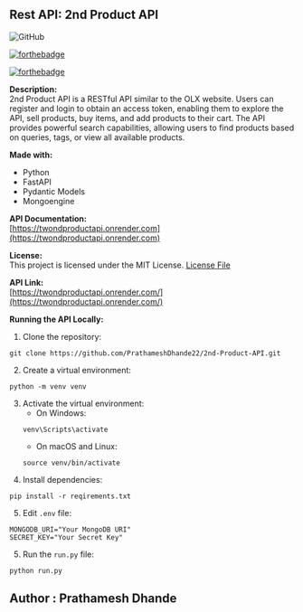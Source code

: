 ## Rest API: 2nd Product API

![GitHub](https://img.shields.io/github/license/prathameshdhande22/2nd-Product-API)


[![forthebadge](https://forthebadge.com/images/badges/built-with-love.svg)](https://forthebadge.com)

[![forthebadge](https://forthebadge.com/images/badges/made-with-python.svg)](https://forthebadge.com)

**Description:**  
2nd Product API is a RESTful API similar to the OLX website. Users can register and login to obtain an access token, enabling them to explore the API, sell products, buy items, and add products to their cart. The API provides powerful search capabilities, allowing users to find products based on queries, tags, or view all available products.

**Made with:**  
- Python
- FastAPI
- Pydantic Models
- Mongoengine

**API Documentation:**  
[https://twondproductapi.onrender.com](https://twondproductapi.onrender.com)

**License:**  
This project is licensed under the MIT License. [License File](LICENSE)

**API Link:**  
[https://twondproductapi.onrender.com/](https://twondproductapi.onrender.com/)

**Running the API Locally:**  
1. Clone the repository: 
```
git clone https://github.com/PrathameshDhande22/2nd-Product-API.git
```
2. Create a virtual environment: 
```
python -m venv venv
```

3. Activate the virtual environment:
   - On Windows: 
   ```
   venv\Scripts\activate
   ```
   - On macOS and Linux: 
   ```
   source venv/bin/activate
   ```
4. Install dependencies: 
```
pip install -r reqirements.txt
```
5. Edit `.env` file:
```
MONGODB_URI="Your MongoDB URI"
SECRET_KEY="Your Secret Key"
```

5. Run the `run.py` 
file: 
```
python run.py
```

## Author : Prathamesh Dhande